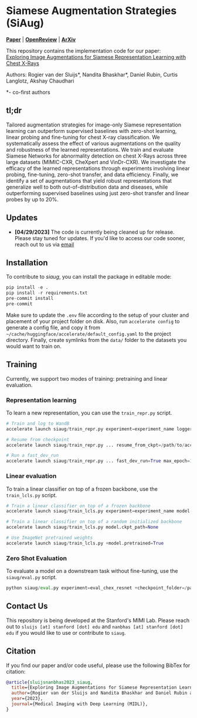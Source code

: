# Siamese Augmentation Strategies (SiAug)

[**Paper**](https://openreview.net/pdf?id=xkmhsBITaCw) | [**OpenReview**](https://openreview.net/forum?id=xkmhsBITaCw) | [**ArXiv**](https://arxiv.org/abs/2301.12636)


This repository contains the implementation code for our paper: <br>
[Exploring Image Augmentations for Siamese Representation Learning with Chest X-Rays](https://openreview.net/pdf?id=xkmhsBITaCw)

Authors: Rogier van der Sluijs*, Nandita Bhaskhar*, Daniel Rubin, Curtis Langlotz, Akshay Chaudhari

*- co-first authors


## tl;dr

Tailored augmentation strategies for image-only Siamese representation learning can outperform supervised baselines with zero-shot learning, linear probing and fine-tuning for chest X-ray classification. We systematically assess the effect of various augmentations on the quality and robustness of the learned representations. We train and evaluate Siamese Networks for abnormality detection on chest X-Rays across three large datasets (MIMIC-CXR, CheXpert and VinDr-CXR). We investigate the efficacy of the learned representations through experiments involving linear probing, fine-tuning, zero-shot transfer, and data efficiency. Finally, we identify a set of augmentations that yield robust representations that generalize well to both out-of-distribution data and diseases, while outperforming supervised baselines using just zero-shot transfer and linear probes by up to 20%.


## Updates
- __[04/29/2023]__ The code is currently being cleaned up for release. Please stay tuned for updates. If you'd like to access our code sooner, reach out to us via [email](#contact)


## Installation
To contribute to _siaug_, you can install the package in editable mode:

```python
pip install -e .
pip install -r requirements.txt
pre-commit install
pre-commit
```

Make sure to update the `.env` file according to the setup of your cluster and placement of your project folder on disk. Also, run `accelerate config` to generate a config file, and copy it from `~/cache/huggingface/accelerate/default_config.yaml` to the project directory. Finally, create symlinks from the `data/` folder to the datasets you would want to train on.


## Training
Currently, we support two modes of training: pretraining and linear evaluation. 

### Representation learning
To learn a new representation, you can use the `train_repr.py` script.

```python
# Train and log to WandB
accelerate launch siaug/train_repr.py experiment=experiment_name logger=wandb

# Resume from checkpoint
accelerate launch siaug/train_repr.py ... resume_from_ckpt=/path/to/accelerate/ckpt/dir

# Run a fast_dev_run
accelerate launch siaug/train_repr.py ... fast_dev_run=True max_epoch=10 log_every_n_steps=1 ckpt_every_n_epochs=1
```

### Linear evaluation
To train a linear classifier on top of a frozen backbone, use the `train_lcls.py` script.

```python
# Train a linear classifier on top of a frozen backbone
accelerate launch siaug/train_lcls.py experiment=experiment_name model.ckpt_path=/path/to/model/weights

# Train a linear classifier on top of a random initialized backbone
accelerate launch siaug/train_lcls.py model.ckpt_path=None

# Use ImageNet pretrained weights
accelerate launch siaug/train_lcls.py +model.pretrained=True
```

### Zero Shot Evaluation

To evaluate a model on a downstream task without fine-tuning, use the `siaug/eval.py` script.

```python
python siaug/eval.py experiment=eval_chex_resnet +checkpoint_folder=/path/to/model/checkpoints/folder +save_path=/path/to/save/resulting/pickle/files
```


## Contact Us
<a name="contact"></a> 
This repository is being developed at the Stanford's MIMI Lab. Please reach out to `sluijs [at] stanford [dot] edu` and `nanbhas [at] stanford [dot] edu` if you would like to use or contribute to `siaug`. 

## Citation
If you find our paper and/or code useful, please use the following BibTex for citation:
```bib
@article{sluijsnanbhas2023_siaug,
  title={Exploring Image Augmentations for Siamese Representation Learning with Chest X-Rays}, 
  author={Rogier van der Sluijs and Nandita Bhaskhar and Daniel Rubin and Curtis Langlotz and Akshay Chaudhari},
  year={2023},
  journal={Medical Imaging with Deep Learning (MIDL)},
}
```


